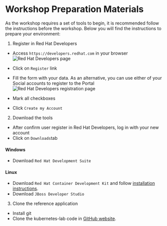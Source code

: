 Workshop Preparation Materials
==============================

As the workshop requires a set of tools to begin, it is recommended follow the instructions before the workshop. Below you will find the instructions to prepare your environment:

1. Register in Red Hat Developers
* Access `https://developers.redhat.com` in your browser
![Red Hat Developers page](https://raw.githubusercontent.com/rimolive/openshift-development-workshop/master/images/red-hat-developers.png)

* Click on `Register` link
* Fill the form with your data. As an alternative, you can use either of your Social accounts to register to the Portal
![Red Hat Developers registration page](https://raw.githubusercontent.com/rimolive/openshift-development-workshop/master/images/registering.png)

* Mark all checkboxes
* Click `Create my Account`

2. Download the tools
* After confirm user register in Red Hat Developers, log in with your new account
* Click on `Downloads`tab

#### Windows
* Download `Red Hat Development Suite`

#### Linux
* Download `Red Hat Container Development Kit` and follow [installation instructions](https://developers.redhat.com/products/cdk/get-started/#fndtn-linux).
* Download `JBoss Developer Studio`

3. Clone the reference application
* Install git
* Clone the kubernetes-lab code in [GitHub website](https://github.com/redhat-developer-demos/kubernetes-lab).